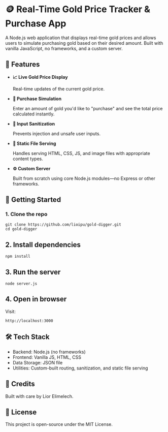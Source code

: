 # 🪙 Real-Time Gold Price Tracker & Purchase App 
A Node.js web application that displays real-time gold prices and allows users to simulate purchasing gold based on their desired amount. Built with vanilla JavaScript, no frameworks, and a custom server.

## 📌 Features

-  **📈 Live Gold Price Display**

   Real-time updates of the current gold price.

- **🛒 Purchase Simulation**
  
  Enter an amount of gold you'd like to "purchase" and see the total price calculated instantly.

- **🧼 Input Sanitization**
  
  Prevents injection and unsafe user inputs.

- **📁 Static File Serving**
  
  Handles serving HTML, CSS, JS, and image files with appropriate content types.

- **⚙️ Custom Server**
  
  Built from scratch using core Node.js modules—no Express or other frameworks.

## 🚀 Getting Started
 ### 1. Clone the repo

```
git clone https://github.com/lioipu/gold-digger.git
cd gold-digger
```

## 2. Install dependencies

```
npm install
```

## 3. Run the server

```
node server.js
```

## 4. Open in browser

Visit:

```
http://localhost:3000
```

## 🛠 Tech Stack
    
    
- Backend: Node.js (no frameworks)
- Frontend: Vanilla JS, HTML, CSS
- Data Storage: JSON file
- Utilities: Custom-built routing, sanitization, and static file serving


## 🙌 Credits

Built with care by Lior Elimelech.

## 📄 License

This project is open-source under the MIT License.
